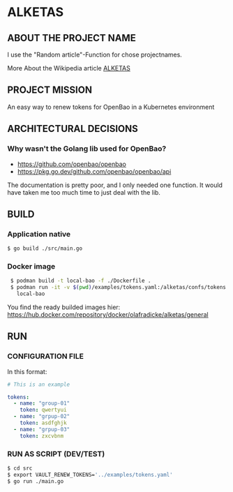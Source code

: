 # ALKETAS

## ABOUT THE PROJECT NAME

I use the "Random article"-Function for chose projectnames.

More About the Wikipedia article [ALKETAS](https://en.wikipedia.org/wiki/Alcetas_of_Macedon)

## PROJECT MISSION

An easy way to renew tokens for OpenBao in a Kubernetes environment

## ARCHITECTURAL DECISIONS

### Why wasn't the Golang lib used for OpenBao?

- https://github.com/openbao/openbao
- https://pkg.go.dev/github.com/openbao/openbao/api

The documentation is pretty poor, and I only needed one function. It would have taken me too much time to just deal with the lib.

## BUILD

### Application native

```bash
$ go build ./src/main.go
```

### Docker image

```bash
 $ podman build -t local-bao -f ./Dockerfile .
 $ podman run -it -v $(pwd)/examples/tokens.yaml:/alketas/confs/tokens.yaml:z \
   local-bao
```

You find the ready builded images hier: https://hub.docker.com/repository/docker/olafradicke/alketas/general

## RUN

### CONFIGURATION FILE

In this format:

```yaml
# This is an example

tokens:
  - name: "group-01"
    token: qwertyui
  - name: "grpup-02"
    token: asdfghjk
  - name: "grpup-03"
    token: zxcvbnm
```

### RUN AS SCRIPT (DEV/TEST)

```bash
$ cd src
$ export VAULT_RENEW_TOKENS='../examples/tokens.yaml'
$ go run ./main.go
```
